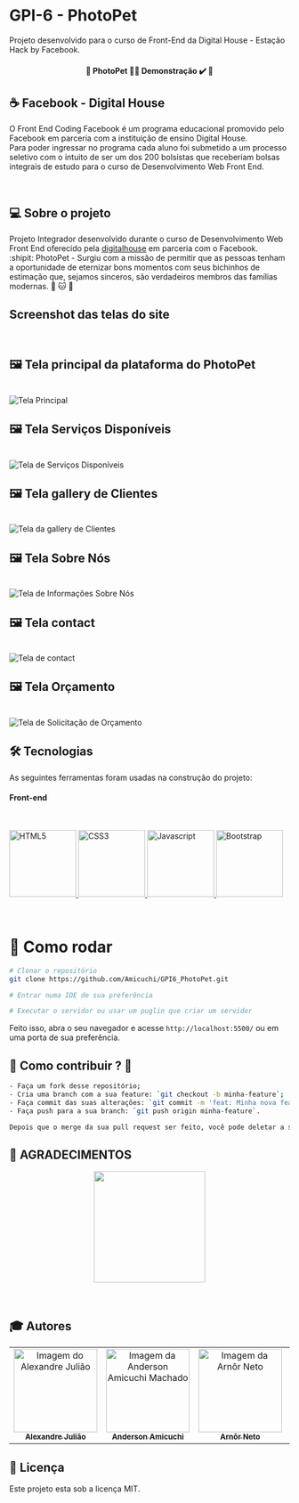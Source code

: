 # GPI-6 - PhotoPet

Projeto desenvolvido para o curso de Front-End da Digital House - Estação Hack by Facebook.

<h4 align="center"> 
	🚧  PhotoPet 👨‍🏫 Demonstração ✔️ 🚧
</h4>

## :coffee: Facebook - Digital House

O Front End Coding Facebook é um programa educacional promovido pelo Facebook em parceria com a instituição de ensino Digital House. <br>
Para poder ingressar no programa cada aluno foi submetido a um processo seletivo com o intuito de ser um dos 200 bolsistas que receberiam bolsas integrais de estudo para o curso de Desenvolvimento Web Front End.

<br>

## 💻 Sobre o projeto

Projeto Integrador desenvolvido durante o curso de Desenvolvimento Web Front End oferecido pela [digitalhouse](https://www.digitalhouse.com/br/) em parceria com o Facebook.
<br>
:shipit: PhotoPet - Surgiu com a missão de permitir que as pessoas tenham a oportunidade de eternizar bons momentos com seus bichinhos de estimação que, sejamos sinceros, são verdadeiros membros das famílias modernas. :dog: :cat: :rabbit:

## Screenshot das telas do site 
<br>

## 🖼 Tela principal da plataforma do PhotoPet 
<br>
<img src='./Layout/Tela1Index.png' alt="Tela Principal"> 
<br>

## 🖼 Tela Serviços Disponíveis

<br>
<img src="./Layout/Tela2Services.png" alt="Tela de Serviços Disponíveis"> 
<br>

## 🖼 Tela gallery de Clientes

<br>
<img src="./Layout/Tela3Galery.png" alt="Tela da gallery de Clientes"> 
<br>

## 🖼 Tela Sobre Nós

<br>
<img src="./Layout/Tela4About.png" alt="Tela de Informações Sobre Nós"> 
<br>

## 🖼 Tela contact

<br>
<img src="./Layout/Tela5Contact.png" alt="Tela de contact"> 
<br>

## 🖼 Tela Orçamento

<br>
<img src="./Layout/Tela6Orcamento.png" alt="Tela de Solicitação de Orçamento"> 
<br>

## 🛠 Tecnologias

As seguintes ferramentas foram usadas na construção do projeto:

#### **Front-end** 
<br>
<p align="left">

  <a href="https://developer.mozilla.org/pt-BR/docs/Web/HTML" target="_blank">
    <img
      src="https://devicon.dev/devicon.git/icons/html5/html5-original-wordmark.svg"
      alt="HTML5"
      width="120"
      height="120"
    />
  </a>

  <a href="https://developer.mozilla.org/pt-BR/docs/Web/CSS" target="_blank">
    <img
      src="https://devicon.dev/devicon.git/icons/css3/css3-original-wordmark.svg"
      alt="CSS3"
      width="120"
      height="120"
    />
  </a>
  
  <a href="https://developer.mozilla.org/en-US/docs/Web/JavaScript" target="_blank">
    <img
      src="https://devicons.github.io/devicon/devicon.git/icons/javascript/javascript-original.svg"
      alt="Javascript"
      width="120"
      height="120"
    />
  </a>
  
  <a href="https://getbootstrap.com/" target="_blank">
    <img
      src="https://themes.getbootstrap.com/wp-content/themes/bootstrap-marketplace/assets/images/elements/bootstrap-stack.png"
      alt="Bootstrap"
      width="120"
      height="120"
    />
  </a>
  
  
</p>

<br>

# 👷 Como rodar

```bash
# Clonar o repositório
git clone https://github.com/Amicuchi/GPI6_PhotoPet.git

# Entrar numa IDE de sua preferência 

# Executar o servidor ou usar um puglin que criar um servidor

```

Feito isso, abra o seu navegador e acesse `http://localhost:5500/`
ou em uma porta de sua preferência.

## 🤔 Como contribuir ? 🤝  <br/>
```bash
- Faça um fork desse repositório;
- Cria uma branch com a sua feature: `git checkout -b minha-feature`;
- Faça commit das suas alterações: `git commit -m 'feat: Minha nova feature'`; 
- Faça push para a sua branch: `git push origin minha-feature`.

Depois que o merge da sua pull request ser feito, você pode deletar a sua branch. 
```

## **:star2: AGRADECIMENTOS**

<div align=center>
    <a href="https://www.digitalhouse.com/br/">
        <img width="200" src="https://www.digitalhouse.com/logo-DH.png">
    </a>
</div>

<br>
<br>

## :mortar_board: Autores

<table>
    <tr>
        <td align="center">
            <a href="https://github.com/alejuliao">
                <img 
                    src="https://avatars3.githubusercontent.com/u/62526197?s=460&u=160c79ea2c743bf2d7cb0a3c1fcb1a50f88f3320&v=4" 
                    width="150px;" 
                    alt="Imagem do Alexandre Julião" />
                <br />
                <sub><b>Alexandre Julião</b></sub>
            </a>
        </td>
        <td align="center">
            <a href="https://github.com/Amicuchi">
                <img 
                    src="https://avatars3.githubusercontent.com/u/31394808?s=460&u=9a9356fc1ad36a0b5ef79cbe4903350faffdc422&v=4" 
                    width="150px;" 
                    alt="Imagem da Anderson Amicuchi Machado" />
                <br />
                <sub><b>Anderson Amicuchi</b></sub>
            </a>
        </td>
        <td align="center">
            <a href="https://github.com/arnor-neto">
                <img 
                    src="https://avatars1.githubusercontent.com/u/42072854?s=460&u=cfd76859c53b108d13bd516d19a44b1b82eec78a&v=4" 
                    width="150px;" 
                    alt="Imagem da Arnôr Neto" />
                <br />
                <sub><b>Arnôr Neto</b></sub>
            </a>
        </td>
        <td align="center">
            <a href="https://github.com/bianca13fialho">
                <img 
                    src="https://avatars2.githubusercontent.com/u/74777939?s=460&v=4" 
                    width="150px;" 
                    alt="Image da Bianca Fialho" />
                <br />
                <sub><b>Bianca Fialho</b></sub>
            </a>
        </td>
        <td align="center">
            <a href="https://github.com/caamilacgs">
                <img 
                    src="https://avatars1.githubusercontent.com/u/60848932?s=460&u=a057fe6a3ac99e839812809e05ec447c2170b8db&v=4" 
                    width="150px;" 
                    alt="Imagem da Camila" />
                <br />
                <sub><b>Camila Coutinho</b></sub>
            </a>
        </td>
        <td align="center">
            <a href="https://github.com/LeoMeshoes">
                <img 
                    src="https://avatars1.githubusercontent.com/u/22935523?s=460&u=d0b9c767c1e33d97ee1293fbf2bb313ccef990cd&v=4" 
                    width="150px;" 
                    alt="Imagem do Leonardo Silva" />
                <br />
                <sub><b>Leonardo Silva</b></sub>
            </a>
        </td>
    </tr>
</table>

## 📝 Licença

Este projeto esta sob a licença MIT.
